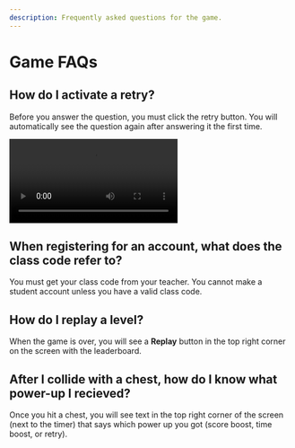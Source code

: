 ```yaml
---
description: Frequently asked questions for the game.
---
```


# Game FAQs

## How do I activate a retry?

Before you answer the question, you must click the retry button. You will automatically see the question again after answering it the first time.

![Video of Using a Retry](.gitbook/assets/screen-recording-2020-11-13-at-9.19.14-pm.mov)

## When registering for an account, what does the class code refer to?

You must get your class code from your teacher. You cannot make a student account unless you have a valid class code.

## How do I replay a level?

When the game is over, you will see a **Replay** button in the top right corner on the screen with the leaderboard.

## After I collide with a chest, how do I know what power-up I recieved?

Once you hit a chest, you will see text in the top right corner of the screen \(next to the timer\) that says which power up you got \(score boost, time boost, or retry\).



